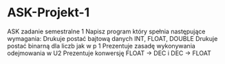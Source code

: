 # ASK-Projekt-1
ASK zadanie semestralne 1 Napisz program który spełnia następujące wymagania:  Drukuje postać bajtową danych INT, FLOAT, DOUBLE Drukuje postać binarną dla liczb jak w p 1 Prezentuje zasadę wykonywania odejmowania w U2 Prezentuje konwersję FLOAT -> DEC i DEC -> FLOAT

